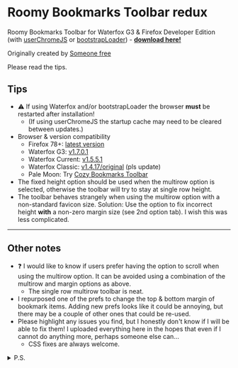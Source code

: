# Roomy Bookmarks Toolbar redux #

Roomy Bookmarks Toolbar for Waterfox G3 & Firefox Developer Edition (with [userChromeJS](https://github.com/xiaoxiaoflood/firefox-scripts) or [bootstrapLoader](https://github.com/xiaoxiaoflood/firefox-scripts/tree/master/extensions/bootstrapLoader)) - __[download here!](https://github.com/p1usminus/roomybookmarksredux/releases/latest)__

Originally created by [Someone free](https://web.archive.org/web/20191029180906/https://legacycollector.org/firefox-addons/210846/index.html)

Please read the tips.

## Tips ##
* :warning: If using Waterfox and/or bootstrapLoader the browser __must__ be restarted after installation!
  * (If using userChromeJS the startup cache may need to be cleared between updates.)
* Browser & version compatibility
  * Firefox 78+: [latest version](https://github.com/p1usminus/roomybookmarksredux/releases/latest)
  * Waterfox G3: [v1.7.0.1](https://github.com/p1usminus/roomybookmarksredux/releases/tag/v1.7.0.1)
  * Waterfox Current: [v1.5.5.1](https://github.com/p1usminus/roomybookmarksredux/releases/tag/v1.5.5.1)
  * Waterfox Classic: [v1.4.17/original](https://web.archive.org/web/20191029180906/https://legacycollector.org/firefox-addons/210846/roomy-bookmarks-toolbar-1.4.17.xpi) (pls update)
  * Pale Moon: Try [Cozy Bookmarks Toolbar](https://addons.palemoon.org/addon/cozy-bookmarks-toolbar/)
* The fixed height option should be used when the multirow option is selected, otherwise the toolbar will try to stay at single row height.
* The toolbar behaves strangely when using the multirow option with a non-standard favicon size. Solution: Use the option to fix incorrect height __with__ a non-zero margin size (see 2nd option tab). I wish this was less complicated.
  
- - - -

## Other notes ##
* :question: I would like to know if users prefer having the option to scroll when using the multirow option. It can be avoided using a combination of the multirow and margin options as above.
  * The single row multirow toolbar is neat.
* I repurposed one of the prefs to change the top & bottom margin of bookmark items. Adding new prefs looks like it could be annoying, but there may be a couple of other ones that could be re-used.
* Please highlight any issues you find, but I honestly don't know if I will be able to fix them! I uploaded everything here in the hopes that even if I cannot do anything more, perhaps someone else can...
	* CSS fixes are always welcome.

<details>
  <summary>P.S.</summary>
  <p>Thank you to Someone free, xiaoxiaoflood, 117649, Alex and the Thunderbird team! :clap:</p>
  <p>I only really use the autohide feature of Roomy, but after getting that to work again I thought it would be fun to get the rest of the features of this extension working again. It was, mostly.</p>
</details>
